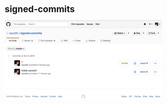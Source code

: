 # signed-commits

![Verified Screenshot](https://raw.githubusercontent.com/sscotth/signed-commits/master/screenshot.png)
